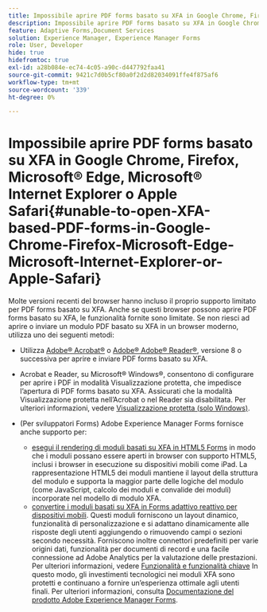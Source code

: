 ```yaml
---
title: Impossibile aprire PDF forms basato su XFA in Google Chrome, Firefox, Microsoft&reg; Edge, Microsoft&reg; Internet Explorer o Apple Safari
description: Impossibile aprire PDF forms basato su XFA in Google Chrome, Firefox, Microsoft&reg; Edge, Microsoft&reg; Internet Explorer o Apple Safari
feature: Adaptive Forms,Document Services
solution: Experience Manager, Experience Manager Forms
role: User, Developer
hide: true
hidefromtoc: true
exl-id: a28b084e-ec74-4c05-a90c-d447792faa41
source-git-commit: 9421c7d0b5cf80a0f2d2d82034091ffe4f875af6
workflow-type: tm+mt
source-wordcount: '339'
ht-degree: 0%

---
```


# Impossibile aprire PDF forms basato su XFA in Google Chrome, Firefox, Microsoft® Edge, Microsoft® Internet Explorer o Apple Safari{#unable-to-open-XFA-based-PDF-forms-in-Google-Chrome-Firefox-Microsoft-Edge-Microsoft-Internet-Explorer-or-Apple-Safari}

Molte versioni recenti del browser hanno incluso il proprio supporto limitato per PDF forms basato su XFA. Anche se questi browser possono aprire PDF forms basato su XFA, le funzionalità fornite sono limitate. Se non riesci ad aprire o inviare un modulo PDF basato su XFA in un browser moderno, utilizza uno dei seguenti metodi:

* Utilizza [Adobe® Acrobat®](https://www.adobe.com/acrobat.html) o [Adobe® Adobe® Reader®](https://get.adobe.com/reader/), versione 8 o successiva per aprire e inviare PDF forms basato su XFA.
* Acrobat e Reader, su Microsoft® Windows®, consentono di configurare per aprire i PDF in modalità Visualizzazione protetta, che impedisce l’apertura di PDF forms basato su XFA. Assicurati che la modalità Visualizzazione protetta nell’Acrobat o nel Reader sia disabilitata. Per ulteriori informazioni, vedere [Visualizzazione protetta (solo Windows)](https://helpx.adobe.com/in/reader/using/protected-mode-windows.html).
* (Per sviluppatori Forms) Adobe Experience Manager Forms fornisce anche supporto per:

   * [esegui il rendering di moduli basati su XFA in HTML5 Forms](/help/forms/using/introduction.md#key-capabilities-of-html-forms-br) in modo che i moduli possano essere aperti in browser con supporto HTML5, inclusi i browser in esecuzione su dispositivi mobili come iPad. La rappresentazione HTML5 dei moduli mantiene il layout della struttura del modulo e supporta la maggior parte delle logiche del modulo (come JavaScript, calcolo dei moduli e convalide dei moduli) incorporate nel modello di modulo XFA.
   * [convertire i moduli basati su XFA in Forms adattivo reattivo per dispositivi mobili](/help/forms/using/creating-adaptive-form.md#create-an-adaptive-form-based-on-an-xfa-form-template). Questi moduli forniscono un layout dinamico, funzionalità di personalizzazione e si adattano dinamicamente alle risposte degli utenti aggiungendo o rimuovendo campi o sezioni secondo necessità. Forniscono inoltre connettori predefiniti per varie origini dati, funzionalità per documenti di record e una facile connessione ad Adobe Analytics per la valutazione delle prestazioni. Per ulteriori informazioni, vedere [Funzionalità e funzionalità chiave](https://experienceleague.adobe.com/docs/experience-manager-cloud-service/content/forms/forms-overview/home.html?lang=it)
In questo modo, gli investimenti tecnologici nei moduli XFA sono protetti e continuano a fornire un’esperienza ottimale agli utenti finali. Per ulteriori informazioni, consulta [Documentazione del prodotto Adobe Experience Manager Forms](https://experienceleague.adobe.com/docs/experience-manager-cloud-service/content/forms/forms-overview/home.html?lang=it).

